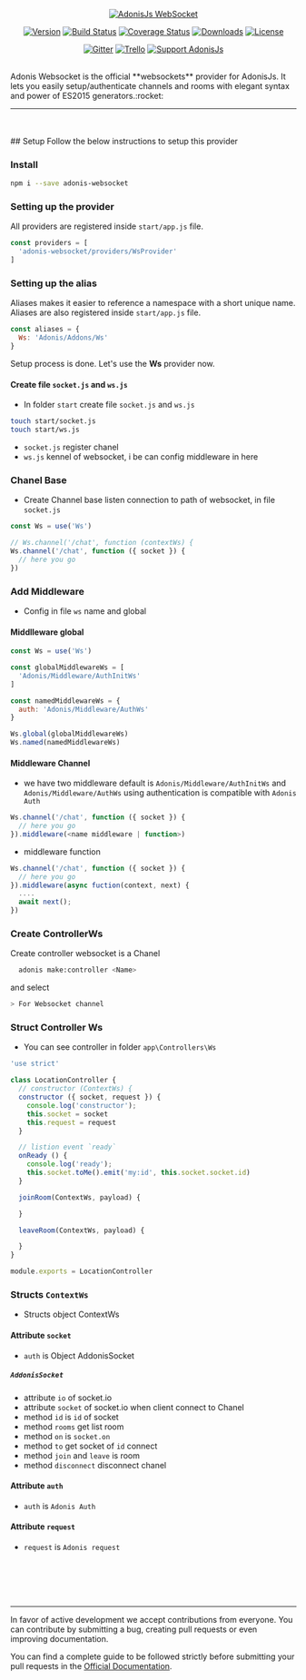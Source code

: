 <p align="center">
  <a href="http://adonisjs.com"><img src="https://cloud.githubusercontent.com/assets/2793951/21009311/3d5dd062-bd46-11e6-9f01-a1c2ff6fad37.png" alt="AdonisJs WebSocket"></a>
</p>

<p align="center">
  <a href="https://www.npmjs.com/package/adonis-websocket"><img src="https://img.shields.io/npm/v/adonis-websocket.svg?style=flat-square" alt="Version"></a>
  <a href="https://travis-ci.org/adonisjs/adonis-websocket"><img src="https://img.shields.io/travis/adonisjs/adonis-websocket/master.svg?style=flat-square" alt="Build Status"></a>
  <a href="https://coveralls.io/github/adonisjs/adonis-websocket?branch=master"><img src="https://img.shields.io/coveralls/adonisjs/adonis-websocket/master.svg?style=flat-square" alt="Coverage Status"></a>
  <a href="https://www.npmjs.com/package/adonis-websocket"><img src="https://img.shields.io/npm/dt/adonis-websocket.svg?style=flat-square" alt="Downloads"></a>
  <a href="https://opensource.org/licenses/MIT"><img src="https://img.shields.io/npm/l/adonis-websocket.svg?style=flat-square" alt="License"></a>
</p>

<p align="center">
  <a href="https://gitter.im/adonisjs/adonis-framework"><img src="https://img.shields.io/badge/gitter-join%20us-1DCE73.svg?style=flat-square" alt="Gitter"></a>
  <a href="https://trello.com/b/yzpqCgdl/adonis-for-humans"><img src="https://img.shields.io/badge/trello-roadmap-89609E.svg?style=flat-square" alt="Trello"></a>
  <a href="https://www.patreon.com/adonisframework"><img src="https://img.shields.io/badge/patreon-support%20AdonisJs-brightgreen.svg?style=flat-square" alt="Support AdonisJs"></a>
</p>

<br>
Adonis Websocket is the official **websockets** provider for AdonisJs. It lets you easily setup/authenticate channels and rooms with elegant syntax and power of ES2015 generators.:rocket:

<br>
<hr>
<br>

<br>
## <a name="requirements"></a>Setup
Follow the below instructions to setup this provider

### Install
```bash
npm i --save adonis-websocket
```

### Setting up the provider
All providers are registered inside `start/app.js` file.

```javascript
const providers = [
  'adonis-websocket/providers/WsProvider'
]
```

### Setting up the alias
Aliases makes it easier to reference a namespace with a short unique name. Aliases are also registered inside `start/app.js` file.

```javascript
const aliases = {
  Ws: 'Adonis/Addons/Ws'
}
```

Setup process is done. Let's use the **Ws** provider now.


#### Create file `socket.js` and `ws.js`
* In folder `start` create file `socket.js` and `ws.js`
```bash
touch start/socket.js
touch start/ws.js
```

- `socket.js` register chanel
- `ws.js` kennel of websocket, i be can config middleware in here

### Chanel Base
* Create Channel base listen connection to path of websocket, in file `socket.js`

```js
const Ws = use('Ws')

// Ws.channel('/chat', function (contextWs) {
Ws.channel('/chat', function ({ socket }) {
  // here you go
})

```

### Add Middleware
* Config in file `ws` name and global

#### Middlleware global
```js
const Ws = use('Ws')

const globalMiddlewareWs = [
  'Adonis/Middleware/AuthInitWs'
]

const namedMiddlewareWs = {
  auth: 'Adonis/Middleware/AuthWs'
}

Ws.global(globalMiddlewareWs)
Ws.named(namedMiddlewareWs)
```

#### Middleware Channel

* we have two middleware default is `Adonis/Middleware/AuthInitWs` and `Adonis/Middleware/AuthWs` using authentication is compatible with `Adonis Auth`

```js
Ws.channel('/chat', function ({ socket }) {
  // here you go
}).middleware(<name middleware | function>)
```
* middleware function
```js
Ws.channel('/chat', function ({ socket }) {
  // here you go
}).middleware(async fuction(context, next) {
  ....
  await next();
})
```

### Create ControllerWs
Create controller websocket is a Chanel

```bash
  adonis make:controller <Name>
```
and select

```bash
> For Websocket channel
```
### Struct Controller Ws
* You can see controller in folder `app\Controllers\Ws`

```js
'use strict'

class LocationController {
  // constructor (ContextWs) {
  constructor ({ socket, request }) {
    console.log('constructor');
    this.socket = socket
    this.request = request
  }

  // listion event `ready`
  onReady () {
    console.log('ready');
    this.socket.toMe().emit('my:id', this.socket.socket.id)
  }

  joinRoom(ContextWs, payload) {

  }

  leaveRoom(ContextWs, payload) {

  }
}

module.exports = LocationController
```

### Structs `ContextWs`
* Structs object ContextWs

#### Attribute `socket`
- `auth` is Object AddonisSocket

##### `AddonisSocket`
- attribute `io` of socket.io
- attribute `socket` of socket.io when client connect to Chanel
- method `id` is `id` of socket
- method `rooms` get list room
- method `on` is `socket.on`
- method `to` get socket of `id` connect
- method `join` and `leave` is room
- method `disconnect` disconnect chanel

#### Attribute `auth`
- `auth` is `Adonis Auth`

#### Attribute `request`
- `request` is `Adonis request`




<br>
<br>
<br>
<br>
<hr>
In favor of active development we accept contributions from everyone. You can contribute by submitting a bug, creating pull requests or even improving documentation.

You can find a complete guide to be followed strictly before submitting your pull requests in the [Official Documentation](http://adonisjs.com/docs/contributing).
